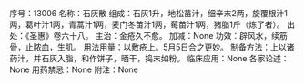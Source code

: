 序号：13006
名称：石灰散
组成：石灰1升，地松苗汁，细辛末2两，旋覆根汁1两，葛叶汁1两，青蒿汁1两，麦门冬苗汁1两，莓苗汁1两，猪脂1斤（炼了者）。
出处：《圣惠》卷六十八。
主治：金疮久不愈。
加减：None
功效：辟风水，续筋骨，止脓血，生肌。
用法用量：以敷疮上。5月5日合之更妙。
制备方法：上以诸药汁，并石灰入脂，和作饼子，晒干，捣末如粉。
临床应用：None
各家论述：None
用药禁忌：None
附注：None
